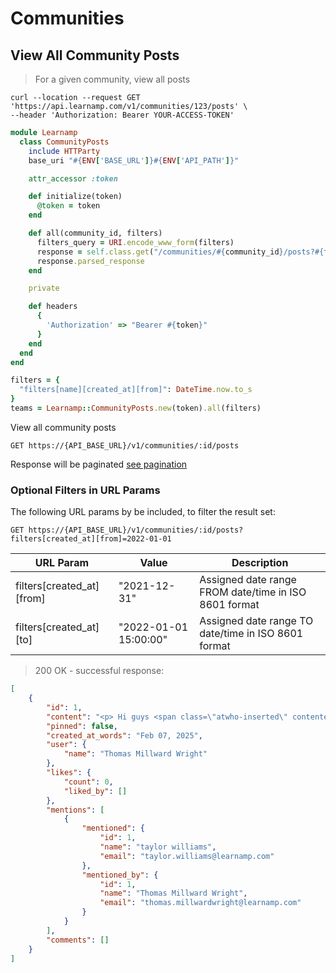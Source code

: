 # Communities

## View All Community Posts

> For a given community, view all posts

```shell
curl --location --request GET 'https://api.learnamp.com/v1/communities/123/posts' \
--header 'Authorization: Bearer YOUR-ACCESS-TOKEN'
```

```ruby
module Learnamp
  class CommunityPosts
    include HTTParty
    base_uri "#{ENV['BASE_URL']}#{ENV['API_PATH']}"

    attr_accessor :token

    def initialize(token)
      @token = token
    end

    def all(community_id, filters)
      filters_query = URI.encode_www_form(filters)
      response = self.class.get("/communities/#{community_id}/posts?#{filters_query}", { headers: headers })
      response.parsed_response
    end

    private

    def headers
      {
        'Authorization' => "Bearer #{token}"
      }
    end
  end
end

filters = {
  "filters[name][created_at][from]": DateTime.now.to_s
}
teams = Learnamp::CommunityPosts.new(token).all(filters)
```

View all community posts

`GET https://{API_BASE_URL}/v1/communities/:id/posts`

Response will be paginated [see pagination](#pagination)


### Optional Filters in URL Params

The following URL params by be included, to filter the result set:

`GET https://{API_BASE_URL}/v1/communities/:id/posts?filters[created_at][from]=2022-01-01`

URL Param | Value | Description
--------- | ------- | -----------
filters[created_at][from] | "2021-12-31" | Assigned date range FROM date/time in ISO 8601 format
filters[created_at][to] | "2022-01-01 15:00:00" | Assigned date range TO date/time in ISO 8601 format

> 200 OK - successful response:

```json
[
    {
        "id": 1,
        "content": "<p> Hi guys <span class=\"atwho-inserted\" contenteditable=\"false\" data-atwho-at-query=\"@\"><a href=\"/en/users/198986\" data-user-id=\"198986\">@Mr Inactive McGoo</a></span> <span class=\"atwho-inserted\" contenteditable=\"false\" data-atwho-at-query=\"@\"><a href=\"/en/users/198990\" data-user-id=\"198990\">@new guy</a></span> <span class=\"atwho-inserted\" contenteditable=\"false\" data-atwho-at-query=\"@\"><a href=\"/en/users/1\" data-user-id=\"1\">@taylor williams</a></span>&nbsp;</p>",
        "pinned": false,
        "created_at_words": "Feb 07, 2025",
        "user": {
            "name": "Thomas Millward Wright"
        },
        "likes": {
            "count": 0,
            "liked_by": []
        },
        "mentions": [
            {
                "mentioned": {
                    "id": 1,
                    "name": "taylor williams",
                    "email": "taylor.williams@learnamp.com"
                },
                "mentioned_by": {
                    "id": 1,
                    "name": "Thomas Millward Wright",
                    "email": "thomas.millwardwright@learnamp.com"
                }
            }
        ],
        "comments": []
    }
]
```
